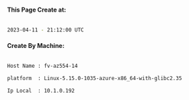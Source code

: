 
   
#### This Page Create at:

```bash

2023-04-11 - 21:12:00 UTC

```

#### Create By Machine:

```bash

Host Name : fv-az554-14

platform  : Linux-5.15.0-1035-azure-x86_64-with-glibc2.35

Ip Local  : 10.1.0.192

```

